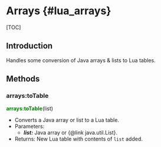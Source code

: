 
Arrays {#lua_arrays}
======

[TOC]

## Introduction

Handles some conversion of Java arrays & lists to Lua tables.

## Methods

### arrays:toTable
<span style="color:green; font-weight:bold;">arrays:toTable</span>(list)
- Converts a Java array or list to a Lua table.
- Parameters:
  - ***list:*** Java array or {@link java.util.List}.
- Returns: New Lua table with contents of <code>list</code> added.
